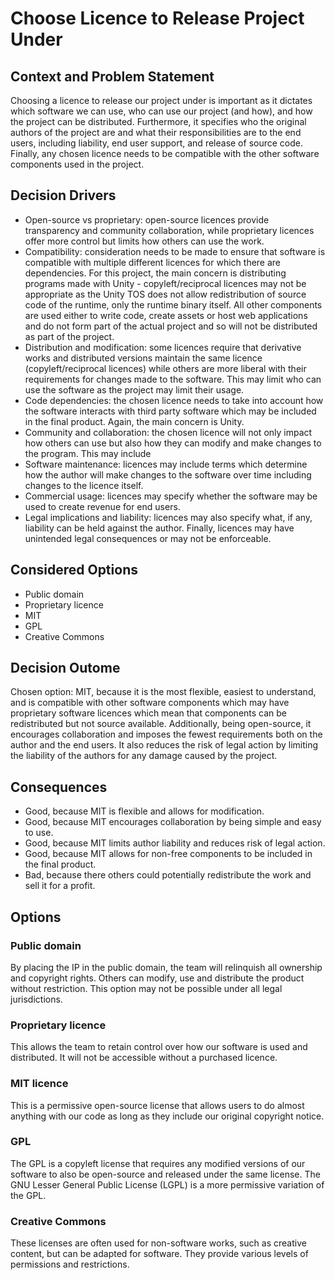 # Choose Licence to Release Project Under

## Context and Problem Statement

Choosing a licence to release our project under is important as it dictates
which software we can use, who can use our project (and how), and how the
project can be distributed. Furthermore, it specifies who the original authors
of the project are and what their responsibilities are to the end users,
including liability, end user support, and release of source code. Finally,
any chosen licence needs to be compatible with the other software components
used in the project.

## Decision Drivers

- Open-source vs proprietary: open-source licences provide transparency and
community collaboration, while proprietary licences offer more control but
limits how others can use the work.
- Compatibility: consideration needs to be made to ensure that software is
compatible with multiple different licences for which there are dependencies.
For this project, the main concern is distributing programs made with Unity -
copyleft/reciprocal licences may not be appropriate as the Unity TOS does not
allow redistribution of source code of the runtime, only the runtime binary
itself. All other components are used either to write code, create assets or
host web applications and do not form part of the actual project and so will
not be distributed as part of the project.
- Distribution and modification: some licences require that derivative works
and distributed versions maintain the same licence (copyleft/reciprocal
licences) while others are more liberal with their requirements for changes
made to the software. This may limit who can use the software as the project
may limit their usage.
- Code dependencies: the chosen licence needs to take into account how the
software interacts with third party software which may be included in the
final product. Again, the main concern is Unity.
- Community and collaboration: the chosen licence will not only impact how
others can use but also how they can modify and make changes to the program.
This may include 
- Software maintenance: licences may include terms which determine how the
author will make changes to the software over time including changes to the
licence itself.
- Commercial usage: licences may specify whether the software may be used to
create revenue for end users.
- Legal implications and liability: licences may also specify what, if any,
liability can be held against the author. Finally, licences may have unintended
legal consequences or may not be enforceable.

## Considered Options

- Public domain
- Proprietary licence
- MIT
- GPL
- Creative Commons

## Decision Outome

Chosen option: MIT, because it is the most flexible, easiest to understand, and
is compatible with other software components which may have proprietary software
licences which mean that components can be redistributed but not source available.
Additionally, being open-source, it encourages collaboration and imposes the fewest
requirements both on the author and the end users. It also reduces the risk of
legal action by limiting the liability of the authors for any damage caused by the
project.

## Consequences

- Good, because MIT is flexible and allows for modification.
- Good, because MIT encourages collaboration by being simple and easy to use.
- Good, because MIT limits author liability and reduces risk of legal action.
- Good, because MIT allows for non-free components to be included in the final
product.
- Bad, because there others could potentially redistribute the work and sell
it for a profit.

## Options

### Public domain

 By placing the IP in the public domain, the team will relinquish all ownership
 and copyright rights. Others can modify, use and distribute the product without
 restriction. This option may not be possible under all legal jurisdictions.
 
 ### Proprietary licence
 
 This allows the team to retain control over how our software is used and
 distributed. It will not be accessible without a purchased licence.
 
 ### MIT licence
 
 This is a permissive open-source license that allows users to do almost
 anything with our code as long as they include our original copyright notice.
 
 ### GPL
 
 The GPL is a copyleft license that requires any modified versions of our
 software to also be open-source and released under the same license. The GNU
 Lesser General Public License (LGPL) is a more permissive variation of the GPL.
 
 ### Creative Commons
 
 These licenses are often used for non-software works, such as creative content,
 but can be adapted for software. They provide various levels of permissions and
 restrictions.